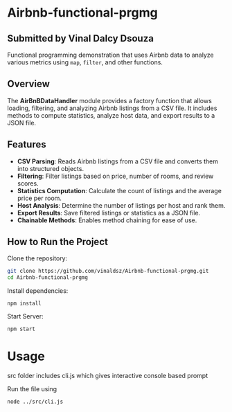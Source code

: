 # Airbnb-functional-prgmg

## Submitted by Vinal Dalcy Dsouza

Functional programming demonstration that uses Airbnb data to analyze various metrics using `map`, `filter`, and other functions.

## Overview

The **AirBnBDataHandler** module provides a factory function that allows loading, filtering, and analyzing Airbnb listings from a CSV file. It includes methods to compute statistics, analyze host data, and export results to a JSON file.

## Features

- **CSV Parsing**: Reads Airbnb listings from a CSV file and converts them into structured objects.
- **Filtering**: Filter listings based on price, number of rooms, and review scores.
- **Statistics Computation**: Calculate the count of listings and the average price per room.
- **Host Analysis**: Determine the number of listings per host and rank them.
- **Export Results**: Save filtered listings or statistics as a JSON file.
- **Chainable Methods**: Enables method chaining for ease of use.

## How to Run the Project

Clone the repository:

```sh
git clone https://github.com/vinaldsz/Airbnb-functional-prgmg.git
cd Airbnb-functional-prgmg
```
Install dependencies:

``` npm install ```

Start Server:

``` npm start ```

# Usage

src folder includes cli.js which gives interactive console based prompt

Run the file using

``` node ../src/cli.js ```


